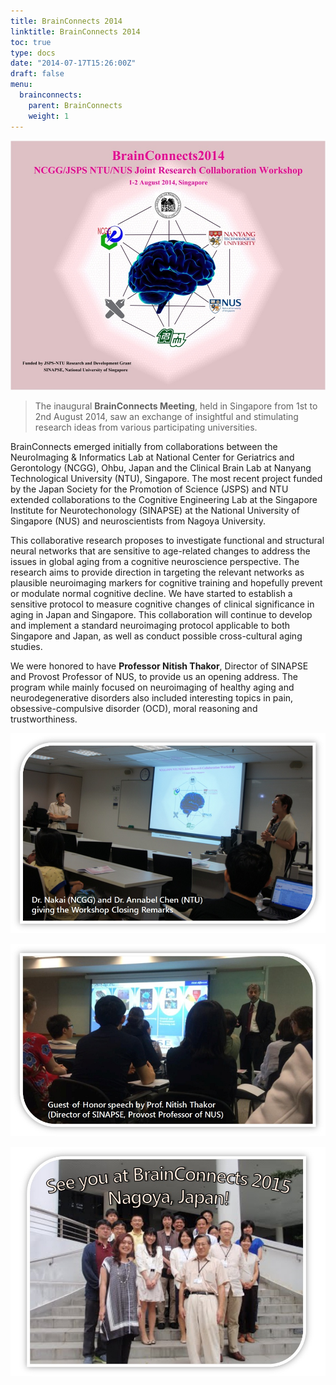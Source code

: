 ```yaml
---
title: BrainConnects 2014
linktitle: BrainConnects 2014
toc: true
type: docs
date: "2014-07-17T15:26:00Z"
draft: false
menu:
  brainconnects:
    parent: BrainConnects
    weight: 1
---
```


![background](/events/brainconnects/2014_background.jpg)

> The inaugural **BrainConnects Meeting**, held in Singapore from 1st to 2nd August 2014, saw an exchange of insightful and stimulating research ideas from various participating universities.

BrainConnects emerged initially from collaborations between the NeuroImaging & Informatics Lab at National Center for Geriatrics and Gerontology (NCGG), Ohbu, Japan and the Clinical Brain Lab at Nanyang Technological University (NTU), Singapore. The most recent project funded by the Japan Society for the Promotion of Science (JSPS) and NTU extended collaborations to the Cognitive Engineering Lab at the Singapore Institute for Neurotechonology (SINAPSE) at the National University of Singapore (NUS) and neuroscientists from Nagoya University.

This collaborative research proposes to investigate functional and structural neural networks that are sensitive to age-related changes to address the issues in global aging from a cognitive neuroscience perspective. The research aims to provide direction in targeting the relevant networks as plausible neuroimaging markers for cognitive training and hopefully prevent or modulate normal cognitive decline. We have started to establish a sensitive protocol to measure cognitive changes of clinical significance in aging in Japan and Singapore. This collaboration will continue to develop and implement a standard neuroimaging protocol applicable to both Singapore and Japan, as well as conduct possible cross-cultural aging studies.

We were honored to have **Professor Nitish Thakor**, Director of SINAPSE and Provost Professor of NUS, to provide us an opening address. The program while mainly focused on neuroimaging of healthy aging and neurodegenerative disorders also included interesting topics in pain, obsessive-compulsive disorder (OCD), moral reasoning and trustworthiness.

<!-- TODO: fix broken link -->
<!-- Please click [here](https://clinicalbrain.org/events/brainconnects/Brain%20Connects%202014%20Workshop%20Program.pdf) for the workshop outline. -->

![workshopclosingremarks1](/events/brainconnects/2014_workshopclosingremarks1.jpg)

![nitish@](/events/brainconnects/2014_nitish@.jpg)

![group_1_2](/events/brainconnects/2014_group_1_2.jpg)
